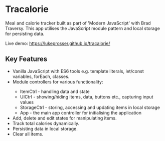 # Tracalorie
Meal and calorie tracker built as part of 'Modern JavaScript' with Brad Traversy. This app utilises the JavaScript module pattern and local storage for persisting data.

Live demo: https://lukeprosser.github.io/tracalorie/

## Key Features
<ul>
  <li>Vanilla JavaScript with ES6 tools e.g. template literals, let/const variables, forEach, classes.</li>
  <li>Module controllers for various functionality:</li>
    <ul>
      <li>ItemCtrl - handling data and state</li>
      <li>UICtrl - showing/hiding items, data, buttons etc., capturing input values</li>
      <li>StorageCtrl - storing, accessing and updating items in local storage</li>
      <li>App - the main app controller for initialising the application</li>
    </ul>
  <li>Add, delete and edit states for manipulating items.</li>
  <li>Track total calories dynamically.</li>
  <li>Persisting data in local storage.</li>
  <li>Clear all items.</li>
</ul>
